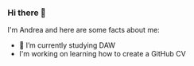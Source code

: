 ### Hi there 👋

I'm Andrea and here are some facts about me:

- 🔭 I’m currently studying DAW
- I'm working on learning how to create a GitHub CV
